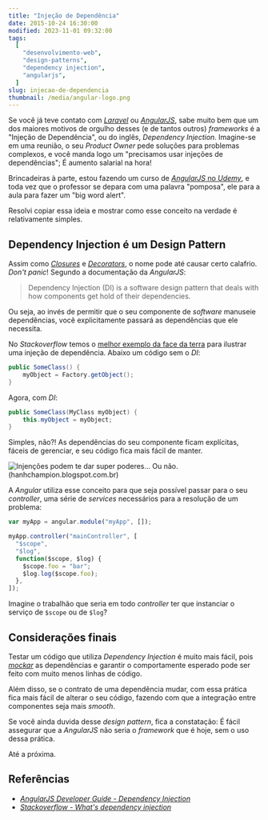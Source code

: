 ```yaml
---
title: "Injeção de Dependência"
date: 2015-10-24 16:30:00
modified: 2023-11-01 09:32:00
tags:
  [
    "desenvolvimento-web",
    "design-patterns",
    "dependency injection",
    "angularjs",
  ]
slug: injecao-de-dependencia
thumbnail: /media/angular-logo.png
---
```


Se você já teve contato com [_Laravel_](http://laravel.com/ "PHP framework for web artisans")
ou [_AngularJS_](https://angularjs.org/ "HTML enhanced for web apps"), sabe muito bem que
um dos maiores motivos de orgulho desses (e de tantos outros) _frameworks_
é a "Injeção de Dependência", ou do inglês, _Dependency Injection_.
Imagine-se em uma reunião, o seu _Product Owner_ pede soluções para problemas
complexos, e você manda logo um "precisamos usar injeções de dependências";
É aumento salarial na hora!

Brincadeiras à parte, estou fazendo um curso de
[_AngularJS_ no _Udemy_](https://www.udemy.com/learn-angularjs/ "Aprenda AngularJS"),
e toda vez que o professor se depara com uma palavra "pomposa", ele para a
aula para fazer um "big word alert".

Resolvi copiar essa ideia e mostrar como esse conceito na verdade é relativamente simples.

## Dependency Injection é um Design Pattern

Assim como [_Closures_](/2011/05/29/afinal-o-que-sao-closures.html "Leia mais sobre Closures")
e [_Decorators_](/2011/08/02/decorators-em-python.html "Leia mais sobre Decorators"),
o nome pode até causar certo calafrio. _Don't panic_! Segundo a documentação da _AngularJS_:

> Dependency Injection (DI) is a software design pattern that deals with how components
> get hold of their dependencies.

Ou seja, ao invés de permitir que o seu componente de _software_ manuseie dependências,
você explicitamente passará as dependências que ele necessita.

No _Stackoverflow_ temos o
[melhor exemplo da face da terra](http://stackoverflow.com/questions/130794/what-is-dependency-injection "What's dependency injection?")
para ilustrar uma injeção de dependência. Abaixo um código sem o _DI_:

```java
public SomeClass() {
    myObject = Factory.getObject();
}
```

Agora, com _DI_:

```java
public SomeClass(MyClass myObject) {
    this.myObject = myObject;
}
```

Simples, não?! As dependências do seu componente ficam explícitas, fáceis de gerenciar, e
seu código fica mais fácil de manter.

![Injenções podem te dar super poderes... Ou não. (hanhchampion.blogspot.com.br)](/media/dependency-injection-hulk.jpg "Injenções podem te dar super poderes... Ou não. (hanhchampion.blogspot.com.br)")

A _Angular_ utiliza esse conceito para que seja possível passar para o seu _controller_,
uma série de _services_ necessários para a resolução de um problema:

```javascript
var myApp = angular.module("myApp", []);

myApp.controller("mainController", [
  "$scope",
  "$log",
  function($scope, $log) {
    $scope.foo = "bar";
    $log.log($scope.foo);
  },
]);
```

Imagine o trabalhão que seria em todo _controller_ ter que instanciar o
serviço de `$scope` ou de `$log`?

## Considerações finais

Testar um código que utiliza _Dependency Injection_ é muito mais fácil, pois
[_mockar_](/2015/06/29/os-testes-e-os-dubles-parte-2.html "Os testes e os dublês - Parte 2")
as dependências e garantir o comportamente esperado pode ser feito com muito menos linhas de código.

Além disso, se o contrato de uma dependência mudar, com essa prática fica mais fácil de
alterar o seu código, fazendo com que a integração entre componentes seja mais _smooth_.

Se você ainda duvida desse _design pattern_, fica a constatação: É fácil
assegurar que a _AngularJS_ não seria o _framework_ que é hoje, sem o uso dessa prática.

Até a próxima.

## Referências

- _[AngularJS Developer Guide - Dependency Injection](https://docs.angularjs.org/guide/di "Leia mais na documentação da Angular")_
- _[Stackoverflow - What's dependency injection](http://stackoverflow.com/questions/130794/what-is-dependency-injection "Leia mais no Stackoverflow")_
